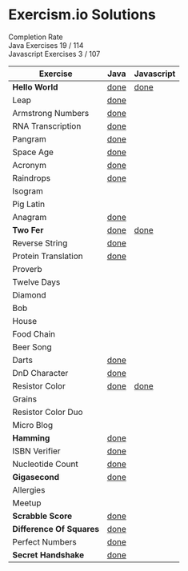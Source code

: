 # Exercism.io Solutions

Completion Rate  
Java Exercises 19 / 114  
Javascript Exercises 3 / 107 


| Exercise | Java | Javascript |
| --- | --- | --- |
| **Hello World**  | [done](java/Hello%20World/Greeter.java) | [done](javascript/Hello%20World/hello-world.js) |
| Leap | [done](java/Leap/Leap.java) |
| Armstrong Numbers | [done](java/Armstrong%20Number/ArmstrongNumbers.java) |
| RNA Transcription | [done](java/RNA%20Transcription/RnaTranscription.java) |
| Pangram | [done](java/Pangram/PangramChecker.java) |
| Space Age | [done](java/Space%20Age/SpaceAge.java) |
| Acronym | [done](java/Acronym/Acronym.java) |
| Raindrops | [done](java/Raindrops/RaindropConverter.java) |
| Isogram | |
| Pig Latin | |
| Anagram | [done](java/Anagram/Anagram.java) |
| **Two Fer**  | [done](java/Two%20Fer/Twofer.java) | [done](javascript/Two%20Fer/two-fer.js) |
| Reverse String | [done](java/Reverse%20String/ReverseString.java) |
| Protein Translation | [done](java/Protein%20Translation/ProteinTranslator.java) |
| Proverb | |
| Twelve Days | |
| Diamond | |
| Bob | |
| House | |
| Food Chain | |
| Beer Song | |
| Darts | [done](java/Darts/Darts.java) |
| DnD Character | [done](java/DnD%20Character/DnDCharacter.java) 
| Resistor Color | [done](java/Resistor%20Color/ResistorColor.java) | [done](javascript/Resistor%20Color/resistor-color.js) |
| Grains | |
| Resistor Color Duo |  |
| Micro Blog | |
| **Hamming** | [done](java/Hamming/Hamming.java) |
| ISBN Verifier | [done](java/ISBN%20Verifier/IsbnVerifier.java) |
| Nucleotide Count | [done](java/Nucleotide%20Count/NucleotideCounter.java) |
| **Gigasecond** | [done](java/Gigasecond/) |
| Allergies | |
| Meetup | |
| **Scrabble Score** | [done](java/Scrabble%20Score/) |
| **Difference Of Squares** | [done](java/Difference%20Of%20Squares/) |
| Perfect Numbers | [done](java/Perfect%20Numbers/NaturalNumber.java) |
| **Secret Handshake** | [done](java/Secret%20Handshake/) |